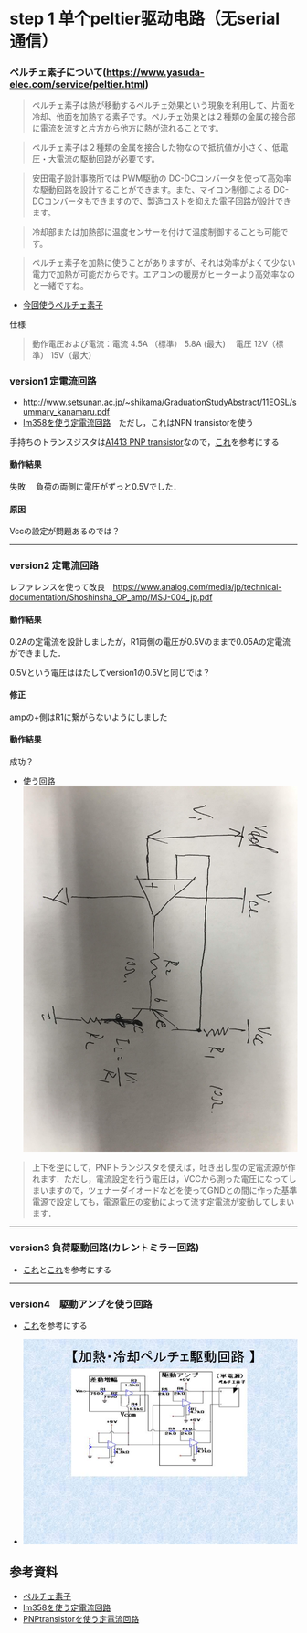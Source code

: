 # step 1 单个peltier驱动电路（无serial 通信）


### ペルチェ素子について(https://www.yasuda-elec.com/service/peltier.html)

> ペルチェ素子は熱が移動するペルチェ効果という現象を利用して、片面を冷却、他面を加熱する素子です。ペルチェ効果とは２種類の金属の接合部に電流を流すと片方から他方に熱が流れることです。

> ペルチェ素子は２種類の金属を接合した物なので抵抗値が小さく、低電圧・大電流の駆動回路が必要です。

> 安田電子設計事務所では PWM駆動の DC-DCコンバータを使って高効率な駆動回路を設計することができます。また、マイコン制御による DC-DCコンバータもできますので、製造コストを抑えた電子回路が設計できます。

> 冷却部または加熱部に温度センサーを付けて温度制御することも可能です。

> ペルチェ素子を加熱に使うことがありますが、それは効率がよくて少ない電力で加熱が可能だからです。エアコンの暖房がヒーターより高効率なのと一緒ですね。



- [今回使うペルチェ素子](https://www.amazon.co.jp/Vktech-TEC1-12706-%E5%8D%8A%E5%B0%8E%E4%BD%93%E7%86%B1%E9%9B%BB-%E3%82%BF%E3%83%96%E3%83%AC%E3%83%83%E3%83%88-6A-%EF%BC%91%EF%BC%90%E6%9E%9A%E3%82%BB%E3%83%83%E3%83%88/dp/B01CTC9CGE/ref=sr_1_fkmr0_2?__mk_ja_JP=%E3%82%AB%E3%82%BF%E3%82%AB%E3%83%8A&keywords=%E3%83%9A%E3%83%AB%E3%83%81%E3%82%A7+%E7%84%A1%E7%B7%9A&qid=1564113786&s=books&sr=8-2-fkmr0)


仕様
> 動作電圧および電流：電流 4.5A （標準） 5.8A (最大) 　電圧 12V（標準） 15V（最大）



### version1 定電流回路

- http://www.setsunan.ac.jp/~shikama/GraduationStudyAbstract/11EOSL/summary_kanamaru.pdf
- [lm358を使う定電流回路](http://www3.airnet.ne.jp/saka/hardware/electric_current/elec_cur01.html)　ただし，これはNPN transistorを使う



手持ちのトランスジスタは[A1413 PNP transistor](https://datasheetspdf.com/pdf-file/526418/NEC/A1413/1)なので，[これ](http://www.nahitech.com/nahitafu/mame/mame3/teid1.html)を参考にする

#### 動作結果
失敗　
負荷の両側に電圧がずっと0.5Vでした．
#### 原因
Vccの設定が問題あるのでは？





---
### version2 定電流回路
レファレンスを使って改良　https://www.analog.com/media/jp/technical-documentation/Shoshinsha_OP_amp/MSJ-004_jp.pdf

#### 動作結果
0.2Aの定電流を設計しましたが，R1両側の電圧が0.5Vのままで0.05Aの定電流ができました．

0.5Vという電圧ははたしてversion1の0.5Vと同じでは？

#### 修正
ampの+側はR1に繋がらないようにしました
#### 動作結果
成功？
- 使う回路
![amp+pnp回路](..\Hua\screenshot\2.jpg)

> 上下を逆にして，PNPトランジスタを使えば，吐き出し型の定電流源が作れます．ただし，電流設定を行う電圧は，VCCから測った電圧になってしまいますので，ツェナーダイオードなどを使ってGNDとの間に作った基準電源で設定しても，電源電圧の変動によって流す定電流が変動してしまいます．



---
### version3 負荷駆動回路(カレントミラー回路)
- [これ](http://www3.airnet.ne.jp/saka/hardware/electric_current/elec_cur01.html)と[これ](https://ameblo.jp/sh1n00n/entry-12481929732.html)を参考にする




---
### version4　駆動アンプを使う回路
- [これ](http://www.osakac.ac.jp/labs/tomioka/study/2004/ishimi/index.html)を参考にする

- ![使う回路図](..\Hua\screenshot\3.jpg)


## 参考資料
- [ペルチェ素子](https://www.yasuda-elec.com/service/peltier.html)
- [lm358を使う定電流回路](http://www3.airnet.ne.jp/saka/hardware/electric_current/elec_cur01.html)
- [PNPtransistorを使う定電流回路](http://www.nahitech.com/nahitafu/mame/mame3/teid1.html)
